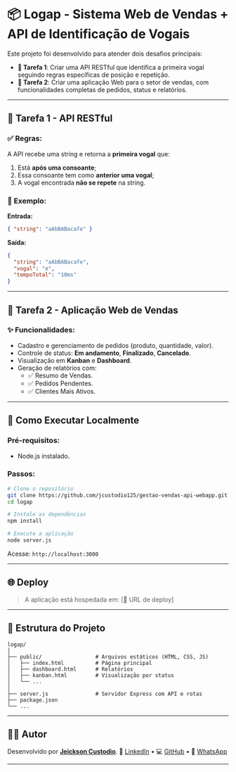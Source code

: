
# 📦 Logap - Sistema Web de Vendas + API de Identificação de Vogais

Este projeto foi desenvolvido para atender dois desafios principais:

- **🔡 Tarefa 1**: Criar uma API RESTful que identifica a primeira vogal seguindo regras específicas de posição e repetição.
- **🛒 Tarefa 2**: Criar uma aplicação Web para o setor de vendas, com funcionalidades completas de pedidos, status e relatórios.

---

## 🔡 Tarefa 1 - API RESTful

### ✅ Regras:
A API recebe uma string e retorna a **primeira vogal** que:
1. Está **após uma consoante**;
2. Essa consoante tem como **anterior uma vogal**;
3. A vogal encontrada **não se repete** na string.

### 📌 Exemplo:
**Entrada:**
```json
{ "string": "aAbBABacafe" }
```

**Saída:**
```json
{
  "string": "aAbBABacafe",
  "vogal": "e",
  "tempoTotal": "10ms"
}
```

---

## 🛒 Tarefa 2 - Aplicação Web de Vendas

### ✨ Funcionalidades:

- Cadastro e gerenciamento de pedidos (produto, quantidade, valor).
- Controle de status: **Em andamento**, **Finalizado**, **Cancelado**.
- Visualização em **Kanban** e **Dashboard**.
- Geração de relatórios com:
  - ✅ Resumo de Vendas.
  - ✅ Pedidos Pendentes.
  - ✅ Clientes Mais Ativos.

---

## 🚀 Como Executar Localmente

### Pré-requisitos:
- Node.js instalado.

### Passos:

```bash
# Clone o repositório
git clone https://github.com/jcustodio125/gestao-vendas-api-webapp.git
cd logap

# Instale as dependências
npm install

# Execute a aplicação
node server.js
```

Acesse: `http://localhost:3000`

---

## 🌐 Deploy

> A aplicação está hospedada em: [🔗 URL de deploy]

---

## 📁 Estrutura do Projeto

```
logap/
│
├── public/                 # Arquivos estáticos (HTML, CSS, JS)
│   ├── index.html          # Página principal
│   ├── dashboard.html      # Relatórios
│   ├── kanban.html         # Visualização por status
│   └── ...
│
├── server.js               # Servidor Express com API e rotas
├── package.json
└── ...
```

---

## 👨‍💻 Autor

Desenvolvido por [**Jeickson Custodio**](https://www.linkedin.com/in/jeickson-junior-626454239).
🔗 [LinkedIn](https://www.linkedin.com/in/jeicksoncustodio) • 💻 [GitHub](https://github.com/jcustodio125) • 📱 [WhatsApp](https://wa.me/5584999517914)


---

